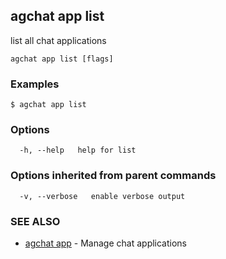 ## agchat app list

list all chat applications

```
agchat app list [flags]
```

### Examples

```
$ agchat app list

```

### Options

```
  -h, --help   help for list
```

### Options inherited from parent commands

```
  -v, --verbose   enable verbose output
```

### SEE ALSO

* [agchat app](agchat_app.md)	 - Manage chat applications

